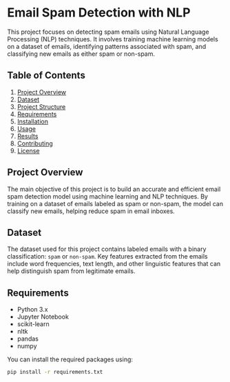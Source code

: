 # Email Spam Detection with NLP

This project focuses on detecting spam emails using Natural Language Processing (NLP) techniques. It involves training machine learning models on a dataset of emails, identifying patterns associated with spam, and classifying new emails as either spam or non-spam.

## Table of Contents

1. [Project Overview](#project-overview)
2. [Dataset](#dataset)
3. [Project Structure](#project-structure)
4. [Requirements](#requirements)
5. [Installation](#installation)
6. [Usage](#usage)
7. [Results](#results)
8. [Contributing](#contributing)
9. [License](#license)

## Project Overview

The main objective of this project is to build an accurate and efficient email spam detection model using machine learning and NLP techniques. By training on a dataset of emails labeled as spam or non-spam, the model can classify new emails, helping reduce spam in email inboxes.

## Dataset

The dataset used for this project contains labeled emails with a binary classification: `spam` or `non-spam`. Key features extracted from the emails include word frequencies, text length, and other linguistic features that can help distinguish spam from legitimate emails.


## Requirements

- Python 3.x
- Jupyter Notebook
- scikit-learn
- nltk
- pandas
- numpy

You can install the required packages using:

```bash
pip install -r requirements.txt




